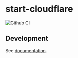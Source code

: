 # start-cloudflare

![Github CI](https://github.com/justmars/start-cloudflare/actions/workflows/main.yml/badge.svg)

## Development

See [documentation](https://justmars.github.io/start-cloudflare).
